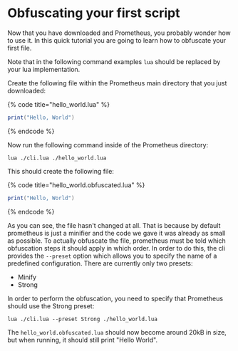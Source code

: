 # Obfuscating your first script

Now that you have downloaded and Prometheus, you probably wonder how to use it. In this quick tutorial you are going to learn how to obfuscate your first file.

Note that in the following command examples `lua` should be replaced by your lua implementation.

Create the following file within the Prometheus main directory that you just downloaded:

{% code title="hello_world.lua" %}
```lua
print("Hello, World")
```
{% endcode %}

Now run the following command inside of the Prometheus directory:

```batch
lua ./cli.lua ./hello_world.lua
```

This should create the following file:

{% code title="hello_world.obfuscated.lua" %}
```lua
print("Hello, World")
```
{% endcode %}

As you can see, the file hasn't changed at all. That is because by default prometheus is just a minifier and the code we gave it was already as small as possible. To actually obfuscate the file, prometheus must be told which obfuscation steps it should apply in which order. In order to do this, the cli provides the `--preset` option which allows you to specify the name of a predefined configuration. There are currently only two presets:

* Minify
* Strong

In order to perform the obfuscation, you need to specify that Prometheus should use the Strong preset:

```batch
lua ./cli.lua --preset Strong ./hello_world.lua
```

The `hello_world.obfuscated.lua` should now become around 20kB in size, but when running, it should still print "Hello World".
